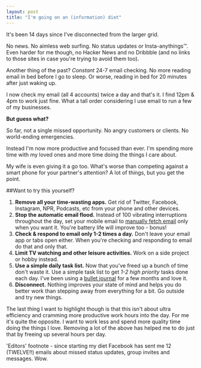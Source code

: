 ```yaml
---
layout: post
title: "I'm going on an (information) diet"
---
```


It's been 14 days since I've disconnected from the larger grid. 

No news. No aimless web surfing. No status updates or Insta-anythings™. Even harder for me though, no Hacker News and no Dribbble (and no links to those sites in case you're trying to avoid them too).

Another thing of the past? *Constant* 24-7 email checking. No more reading email in bed before I go to sleep. Or worse, reading in bed for 20 minutes after just waking up. 

I now check my email (all 4 accounts) twice a day and that's it. I find 12pm & 4pm to work just fine. What a tall order considering I use email to run a few of my businesses. 

**But guess what?** 

So far, not a single missed opportunity. No angry customers or clients. No world-ending emergencies.

Instead I'm now more productive and focused than ever. I'm spending more time with my loved ones and more time doing the things I care about. 

My wife is even giving it a go too. What's worse than competing against a smart phone for your partner's attention? A lot of things, but you get the point.

##Want to try this yourself?

1. **Remove all your time-wasting apps.** Get rid of Twitter, Facebook, Instagram, NPR, Podcasts, etc from your phone and other devices.
2. **Stop the automatic email flood.** Instead of 100 vibrating interruptions throughout the day, set your mobile email to [manually fetch email](http://blog.laptopmag.com/how-to-turn-off-push-email-on-your-iphone-5) only when you want it. You're battery life will improve too - bonus!
3. **Check & respond to email only 1-2 times a day.** Don't leave your email app or tabs open either. When you're checking and responding to email do that and only that. 
4. **Limit TV watching and other leisure activities.** Work on a side project or hobby instead. 
5. **Use a simple daily task list.** Now that you've freed up a bunch of time don't waste it. Use a simple task list to get *1-2 high priority* tasks done each day. I've been using a [bullet journal](http://www.bulletjournal.com/) for a few months and love it. 
6. **Disconnect.** Nothing improves your state of mind and helps you do better work than stepping away from everything for a bit. Go outside and try new things.

The last thing I want to highlight though is that this isn't about ultra efficiency and cramming more productive work hours into the day. For me it's quite the opposite. I want to work less and spend more quality time doing the things I love. Removing a lot of the above has helped me to do just that by freeing up several hours per day.

'Editors' footnote - since starting my diet Facebook has sent me 12 (TWELVE!!) emails about missed status updates, group invites and messages. Wow.
